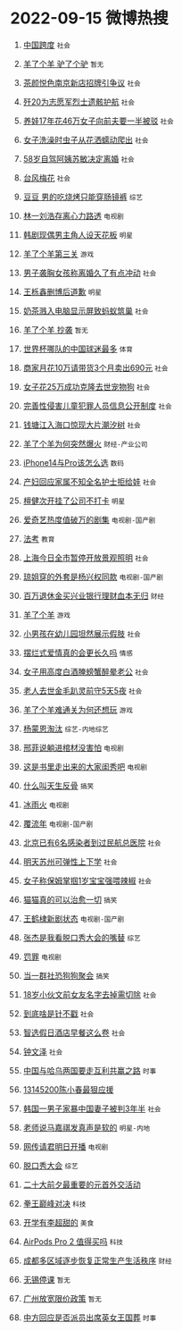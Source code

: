 # 2022-09-15 微博热搜 
1. [中国跨度](https://m.weibo.cn/search?containerid=100103type%3D1%26t%3D10%26q%3D%23%E4%B8%AD%E5%9B%BD%E8%B7%A8%E5%BA%A6%23&stream_entry_id=51&isnewpage=1&extparam=seat%3D1%26dgr%3D0%26filter_type%3Drealtimehot%26pos%3D0%26c_type%3D51%26cate%3D10103%26display_time%3D1663182310%26pre_seqid%3D1663182310376016175342&luicode=10000011&lfid=106003type%3D25%26t%3D3%26disable_hot%3D1%26filter_type%3Drealtimehot) `社会` 

2. [羊了个羊 驴了个驴](https://m.weibo.cn/search?containerid=100103type%3D1%26t%3D10%26q%3D%E7%BE%8A%E4%BA%86%E4%B8%AA%E7%BE%8A+%E9%A9%B4%E4%BA%86%E4%B8%AA%E9%A9%B4&stream_entry_id=31&isnewpage=1&extparam=seat%3D1%26band_rank%3D1%26filter_type%3Drealtimehot%26pos%3D0%26realpos%3D1%26lcate%3D5001%26dgr%3D0%26c_type%3D31%26flag%3D0%26q%3D%25E7%25BE%258A%25E4%25BA%2586%25E4%25B8%25AA%25E7%25BE%258A%2520%25E9%25A9%25B4%25E4%25BA%2586%25E4%25B8%25AA%25E9%25A9%25B4%26cate%3D0%26display_time%3D1663182310%26pre_seqid%3D1663182310376016175342&luicode=10000011&lfid=106003type%3D25%26t%3D3%26disable_hot%3D1%26filter_type%3Drealtimehot) `暂无` 

3. [茶颜悦色南京新店招牌引争议](https://m.weibo.cn/search?containerid=100103type%3D1%26t%3D10%26q%3D%23%E8%8C%B6%E9%A2%9C%E6%82%A6%E8%89%B2%E5%8D%97%E4%BA%AC%E6%96%B0%E5%BA%97%E6%8B%9B%E7%89%8C%E5%BC%95%E4%BA%89%E8%AE%AE%23&stream_entry_id=31&isnewpage=1&extparam=seat%3D1%26band_rank%3D2%26filter_type%3Drealtimehot%26pos%3D1%26realpos%3D2%26lcate%3D5001%26dgr%3D0%26c_type%3D31%26flag%3D0%26q%3D%2523%25E8%258C%25B6%25E9%25A2%259C%25E6%2582%25A6%25E8%2589%25B2%25E5%258D%2597%25E4%25BA%25AC%25E6%2596%25B0%25E5%25BA%2597%25E6%258B%259B%25E7%2589%258C%25E5%25BC%2595%25E4%25BA%2589%25E8%25AE%25AE%2523%26cate%3D0%26display_time%3D1663182310%26pre_seqid%3D1663182310376016175342&luicode=10000011&lfid=106003type%3D25%26t%3D3%26disable_hot%3D1%26filter_type%3Drealtimehot) `社会` 

4. [歼20为志愿军烈士遗骸护航](https://m.weibo.cn/search?containerid=100103type%3D1%26t%3D10%26q%3D%23%E6%AD%BC20%E4%B8%BA%E5%BF%97%E6%84%BF%E5%86%9B%E7%83%88%E5%A3%AB%E9%81%97%E9%AA%B8%E6%8A%A4%E8%88%AA%23&stream_entry_id=31&isnewpage=1&extparam=seat%3D1%26band_rank%3D3%26filter_type%3Drealtimehot%26pos%3D2%26realpos%3D3%26lcate%3D5001%26dgr%3D0%26c_type%3D31%26flag%3D0%26q%3D%2523%25E6%25AD%25BC20%25E4%25B8%25BA%25E5%25BF%2597%25E6%2584%25BF%25E5%2586%259B%25E7%2583%2588%25E5%25A3%25AB%25E9%2581%2597%25E9%25AA%25B8%25E6%258A%25A4%25E8%2588%25AA%2523%26cate%3D0%26display_time%3D1663182310%26pre_seqid%3D1663182310376016175342&luicode=10000011&lfid=106003type%3D25%26t%3D3%26disable_hot%3D1%26filter_type%3Drealtimehot) `社会` 

5. [养娃17年花46万女子向前夫要一半被驳](https://m.weibo.cn/search?containerid=100103type%3D1%26t%3D10%26q%3D%23%E5%85%BB%E5%A8%8317%E5%B9%B4%E8%8A%B146%E4%B8%87%E5%A5%B3%E5%AD%90%E5%90%91%E5%89%8D%E5%A4%AB%E8%A6%81%E4%B8%80%E5%8D%8A%E8%A2%AB%E9%A9%B3%23&stream_entry_id=31&isnewpage=1&extparam=seat%3D1%26band_rank%3D4%26filter_type%3Drealtimehot%26pos%3D3%26realpos%3D4%26lcate%3D5001%26dgr%3D0%26c_type%3D31%26flag%3D0%26q%3D%2523%25E5%2585%25BB%25E5%25A8%258317%25E5%25B9%25B4%25E8%258A%25B146%25E4%25B8%2587%25E5%25A5%25B3%25E5%25AD%2590%25E5%2590%2591%25E5%2589%258D%25E5%25A4%25AB%25E8%25A6%2581%25E4%25B8%2580%25E5%258D%258A%25E8%25A2%25AB%25E9%25A9%25B3%2523%26cate%3D0%26display_time%3D1663182310%26pre_seqid%3D1663182310376016175342&luicode=10000011&lfid=106003type%3D25%26t%3D3%26disable_hot%3D1%26filter_type%3Drealtimehot) `社会` 

6. [女子洗澡时虫子从花洒蠕动爬出](https://m.weibo.cn/search?containerid=100103type%3D1%26t%3D10%26q%3D%23%E5%A5%B3%E5%AD%90%E6%B4%97%E6%BE%A1%E6%97%B6%E8%99%AB%E5%AD%90%E4%BB%8E%E8%8A%B1%E6%B4%92%E8%A0%95%E5%8A%A8%E7%88%AC%E5%87%BA%23&stream_entry_id=31&isnewpage=1&extparam=seat%3D1%26band_rank%3D5%26filter_type%3Drealtimehot%26pos%3D4%26realpos%3D5%26lcate%3D5001%26dgr%3D0%26c_type%3D31%26flag%3D0%26q%3D%2523%25E5%25A5%25B3%25E5%25AD%2590%25E6%25B4%2597%25E6%25BE%25A1%25E6%2597%25B6%25E8%2599%25AB%25E5%25AD%2590%25E4%25BB%258E%25E8%258A%25B1%25E6%25B4%2592%25E8%25A0%2595%25E5%258A%25A8%25E7%2588%25AC%25E5%2587%25BA%2523%26cate%3D0%26display_time%3D1663182310%26pre_seqid%3D1663182310376016175342&luicode=10000011&lfid=106003type%3D25%26t%3D3%26disable_hot%3D1%26filter_type%3Drealtimehot) `社会` 

7. [58岁自驾阿姨苏敏决定离婚](https://m.weibo.cn/search?containerid=100103type%3D1%26t%3D10%26q%3D%2358%E5%B2%81%E8%87%AA%E9%A9%BE%E9%98%BF%E5%A7%A8%E8%8B%8F%E6%95%8F%E5%86%B3%E5%AE%9A%E7%A6%BB%E5%A9%9A%23&stream_entry_id=31&isnewpage=1&extparam=seat%3D1%26band_rank%3D6%26filter_type%3Drealtimehot%26pos%3D5%26realpos%3D6%26lcate%3D5001%26dgr%3D0%26c_type%3D31%26flag%3D0%26q%3D%252358%25E5%25B2%2581%25E8%2587%25AA%25E9%25A9%25BE%25E9%2598%25BF%25E5%25A7%25A8%25E8%258B%258F%25E6%2595%258F%25E5%2586%25B3%25E5%25AE%259A%25E7%25A6%25BB%25E5%25A9%259A%2523%26cate%3D0%26display_time%3D1663182310%26pre_seqid%3D1663182310376016175342&luicode=10000011&lfid=106003type%3D25%26t%3D3%26disable_hot%3D1%26filter_type%3Drealtimehot) `社会` 

8. [台风梅花](https://m.weibo.cn/search?containerid=100103type%3D1%26t%3D10%26q%3D%23%E5%8F%B0%E9%A3%8E%E6%A2%85%E8%8A%B1%23&stream_entry_id=31&isnewpage=1&extparam=seat%3D1%26band_rank%3D7%26filter_type%3Drealtimehot%26pos%3D6%26realpos%3D7%26lcate%3D5001%26dgr%3D0%26c_type%3D31%26flag%3D16%26q%3D%2523%25E5%258F%25B0%25E9%25A3%258E%25E6%25A2%2585%25E8%258A%25B1%2523%26cate%3D0%26display_time%3D1663182310%26pre_seqid%3D1663182310376016175342&luicode=10000011&lfid=106003type%3D25%26t%3D3%26disable_hot%3D1%26filter_type%3Drealtimehot) `社会` 

9. [豆豆 男的吃烧烤只能穿肠镜裤](https://m.weibo.cn/search?containerid=100103type%3D1%26t%3D10%26q%3D%E8%B1%86%E8%B1%86+%E7%94%B7%E7%9A%84%E5%90%83%E7%83%A7%E7%83%A4%E5%8F%AA%E8%83%BD%E7%A9%BF%E8%82%A0%E9%95%9C%E8%A3%A4&stream_entry_id=31&isnewpage=1&extparam=seat%3D1%26band_rank%3D8%26filter_type%3Drealtimehot%26pos%3D7%26realpos%3D8%26lcate%3D5001%26dgr%3D0%26c_type%3D31%26flag%3D0%26q%3D%25E8%25B1%2586%25E8%25B1%2586%2520%25E7%2594%25B7%25E7%259A%2584%25E5%2590%2583%25E7%2583%25A7%25E7%2583%25A4%25E5%258F%25AA%25E8%2583%25BD%25E7%25A9%25BF%25E8%2582%25A0%25E9%2595%259C%25E8%25A3%25A4%26cate%3D0%26display_time%3D1663182310%26pre_seqid%3D1663182310376016175342&luicode=10000011&lfid=106003type%3D25%26t%3D3%26disable_hot%3D1%26filter_type%3Drealtimehot) `综艺` 

10. [林一刘浩存离心力路透](https://m.weibo.cn/search?containerid=100103type%3D1%26t%3D10%26q%3D%23%E6%9E%97%E4%B8%80%E5%88%98%E6%B5%A9%E5%AD%98%E7%A6%BB%E5%BF%83%E5%8A%9B%E8%B7%AF%E9%80%8F%23&stream_entry_id=31&isnewpage=1&extparam=seat%3D1%26band_rank%3D9%26filter_type%3Drealtimehot%26pos%3D8%26realpos%3D9%26lcate%3D5001%26dgr%3D0%26c_type%3D31%26flag%3D0%26q%3D%2523%25E6%259E%2597%25E4%25B8%2580%25E5%2588%2598%25E6%25B5%25A9%25E5%25AD%2598%25E7%25A6%25BB%25E5%25BF%2583%25E5%258A%259B%25E8%25B7%25AF%25E9%2580%258F%2523%26cate%3D0%26display_time%3D1663182310%26pre_seqid%3D1663182310376016175342&luicode=10000011&lfid=106003type%3D25%26t%3D3%26disable_hot%3D1%26filter_type%3Drealtimehot) `电视剧` 

11. [韩剧现偶男主角人设天花板](https://m.weibo.cn/search?containerid=100103type%3D1%26t%3D10%26q%3D%23%E9%9F%A9%E5%89%A7%E7%8E%B0%E5%81%B6%E7%94%B7%E4%B8%BB%E8%A7%92%E4%BA%BA%E8%AE%BE%E5%A4%A9%E8%8A%B1%E6%9D%BF%23&stream_entry_id=31&isnewpage=1&extparam=seat%3D1%26band_rank%3D10%26filter_type%3Drealtimehot%26pos%3D9%26realpos%3D10%26lcate%3D5001%26dgr%3D0%26c_type%3D31%26flag%3D0%26q%3D%2523%25E9%259F%25A9%25E5%2589%25A7%25E7%258E%25B0%25E5%2581%25B6%25E7%2594%25B7%25E4%25B8%25BB%25E8%25A7%2592%25E4%25BA%25BA%25E8%25AE%25BE%25E5%25A4%25A9%25E8%258A%25B1%25E6%259D%25BF%2523%26cate%3D0%26display_time%3D1663182310%26pre_seqid%3D1663182310376016175342&luicode=10000011&lfid=106003type%3D25%26t%3D3%26disable_hot%3D1%26filter_type%3Drealtimehot) `明星` 

12. [羊了个羊第三关](https://m.weibo.cn/search?containerid=100103type%3D1%26t%3D10%26q%3D%23%E7%BE%8A%E4%BA%86%E4%B8%AA%E7%BE%8A%E7%AC%AC%E4%B8%89%E5%85%B3%23&stream_entry_id=31&isnewpage=1&extparam=seat%3D1%26band_rank%3D11%26filter_type%3Drealtimehot%26pos%3D10%26realpos%3D11%26lcate%3D5001%26dgr%3D0%26c_type%3D31%26flag%3D0%26q%3D%2523%25E7%25BE%258A%25E4%25BA%2586%25E4%25B8%25AA%25E7%25BE%258A%25E7%25AC%25AC%25E4%25B8%2589%25E5%2585%25B3%2523%26cate%3D0%26display_time%3D1663182310%26pre_seqid%3D1663182310376016175342&luicode=10000011&lfid=106003type%3D25%26t%3D3%26disable_hot%3D1%26filter_type%3Drealtimehot) `游戏` 

13. [男子袭胸女孩称离婚久了有点冲动](https://m.weibo.cn/search?containerid=100103type%3D1%26t%3D10%26q%3D%23%E7%94%B7%E5%AD%90%E8%A2%AD%E8%83%B8%E5%A5%B3%E5%AD%A9%E7%A7%B0%E7%A6%BB%E5%A9%9A%E4%B9%85%E4%BA%86%E6%9C%89%E7%82%B9%E5%86%B2%E5%8A%A8%23&stream_entry_id=31&isnewpage=1&extparam=seat%3D1%26band_rank%3D12%26filter_type%3Drealtimehot%26pos%3D11%26realpos%3D12%26lcate%3D5001%26dgr%3D0%26c_type%3D31%26flag%3D0%26q%3D%2523%25E7%2594%25B7%25E5%25AD%2590%25E8%25A2%25AD%25E8%2583%25B8%25E5%25A5%25B3%25E5%25AD%25A9%25E7%25A7%25B0%25E7%25A6%25BB%25E5%25A9%259A%25E4%25B9%2585%25E4%25BA%2586%25E6%259C%2589%25E7%2582%25B9%25E5%2586%25B2%25E5%258A%25A8%2523%26cate%3D0%26display_time%3D1663182310%26pre_seqid%3D1663182310376016175342&luicode=10000011&lfid=106003type%3D25%26t%3D3%26disable_hot%3D1%26filter_type%3Drealtimehot) `社会` 

14. [王栎鑫删博后道歉](https://m.weibo.cn/search?containerid=100103type%3D1%26t%3D10%26q%3D%23%E7%8E%8B%E6%A0%8E%E9%91%AB%E5%88%A0%E5%8D%9A%E5%90%8E%E9%81%93%E6%AD%89%23&stream_entry_id=31&isnewpage=1&extparam=seat%3D1%26band_rank%3D13%26filter_type%3Drealtimehot%26pos%3D12%26realpos%3D13%26lcate%3D5001%26dgr%3D0%26c_type%3D31%26flag%3D2%26q%3D%2523%25E7%258E%258B%25E6%25A0%258E%25E9%2591%25AB%25E5%2588%25A0%25E5%258D%259A%25E5%2590%258E%25E9%2581%2593%25E6%25AD%2589%2523%26cate%3D0%26display_time%3D1663182310%26pre_seqid%3D1663182310376016175342&luicode=10000011&lfid=106003type%3D25%26t%3D3%26disable_hot%3D1%26filter_type%3Drealtimehot) `明星` 

15. [奶茶溅入电脑显示屏致蚂蚁筑巢](https://m.weibo.cn/search?containerid=100103type%3D1%26t%3D10%26q%3D%23%E5%A5%B6%E8%8C%B6%E6%BA%85%E5%85%A5%E7%94%B5%E8%84%91%E6%98%BE%E7%A4%BA%E5%B1%8F%E8%87%B4%E8%9A%82%E8%9A%81%E7%AD%91%E5%B7%A2%23&stream_entry_id=31&isnewpage=1&extparam=seat%3D1%26band_rank%3D14%26filter_type%3Drealtimehot%26pos%3D13%26realpos%3D14%26lcate%3D5001%26dgr%3D0%26c_type%3D31%26flag%3D0%26q%3D%2523%25E5%25A5%25B6%25E8%258C%25B6%25E6%25BA%2585%25E5%2585%25A5%25E7%2594%25B5%25E8%2584%2591%25E6%2598%25BE%25E7%25A4%25BA%25E5%25B1%258F%25E8%2587%25B4%25E8%259A%2582%25E8%259A%2581%25E7%25AD%2591%25E5%25B7%25A2%2523%26cate%3D0%26display_time%3D1663182310%26pre_seqid%3D1663182310376016175342&luicode=10000011&lfid=106003type%3D25%26t%3D3%26disable_hot%3D1%26filter_type%3Drealtimehot) `社会` 

16. [羊了个羊 抄袭](https://m.weibo.cn/search?containerid=100103type%3D1%26t%3D10%26q%3D%E7%BE%8A%E4%BA%86%E4%B8%AA%E7%BE%8A+%E6%8A%84%E8%A2%AD&stream_entry_id=31&isnewpage=1&extparam=seat%3D1%26band_rank%3D15%26filter_type%3Drealtimehot%26pos%3D14%26realpos%3D15%26lcate%3D5001%26dgr%3D0%26c_type%3D31%26flag%3D2%26q%3D%25E7%25BE%258A%25E4%25BA%2586%25E4%25B8%25AA%25E7%25BE%258A%2520%25E6%258A%2584%25E8%25A2%25AD%26cate%3D0%26display_time%3D1663182310%26pre_seqid%3D1663182310376016175342&luicode=10000011&lfid=106003type%3D25%26t%3D3%26disable_hot%3D1%26filter_type%3Drealtimehot) `暂无` 

17. [世界杯哪队的中国球迷最多](https://m.weibo.cn/search?containerid=100103type%3D1%26t%3D10%26q%3D%23%E4%B8%96%E7%95%8C%E6%9D%AF%E5%93%AA%E9%98%9F%E7%9A%84%E4%B8%AD%E5%9B%BD%E7%90%83%E8%BF%B7%E6%9C%80%E5%A4%9A%23&stream_entry_id=31&isnewpage=1&extparam=seat%3D1%26band_rank%3D16%26filter_type%3Drealtimehot%26pos%3D15%26realpos%3D16%26lcate%3D5001%26dgr%3D0%26c_type%3D31%26flag%3D1%26q%3D%2523%25E4%25B8%2596%25E7%2595%258C%25E6%259D%25AF%25E5%2593%25AA%25E9%2598%259F%25E7%259A%2584%25E4%25B8%25AD%25E5%259B%25BD%25E7%2590%2583%25E8%25BF%25B7%25E6%259C%2580%25E5%25A4%259A%2523%26cate%3D0%26display_time%3D1663182310%26pre_seqid%3D1663182310376016175342&luicode=10000011&lfid=106003type%3D25%26t%3D3%26disable_hot%3D1%26filter_type%3Drealtimehot) `体育` 

18. [商家月花10万请带货3个月卖出690元](https://m.weibo.cn/search?containerid=100103type%3D1%26t%3D10%26q%3D%23%E5%95%86%E5%AE%B6%E6%9C%88%E8%8A%B110%E4%B8%87%E8%AF%B7%E5%B8%A6%E8%B4%A73%E4%B8%AA%E6%9C%88%E5%8D%96%E5%87%BA690%E5%85%83%23&stream_entry_id=31&isnewpage=1&extparam=seat%3D1%26band_rank%3D17%26filter_type%3Drealtimehot%26pos%3D16%26realpos%3D17%26lcate%3D5001%26dgr%3D0%26c_type%3D31%26flag%3D0%26q%3D%2523%25E5%2595%2586%25E5%25AE%25B6%25E6%259C%2588%25E8%258A%25B110%25E4%25B8%2587%25E8%25AF%25B7%25E5%25B8%25A6%25E8%25B4%25A73%25E4%25B8%25AA%25E6%259C%2588%25E5%258D%2596%25E5%2587%25BA690%25E5%2585%2583%2523%26cate%3D0%26display_time%3D1663182310%26pre_seqid%3D1663182310376016175342&luicode=10000011&lfid=106003type%3D25%26t%3D3%26disable_hot%3D1%26filter_type%3Drealtimehot) `社会` 

19. [女子花25万成功克隆去世宠物狗](https://m.weibo.cn/search?containerid=100103type%3D1%26t%3D10%26q%3D%23%E5%A5%B3%E5%AD%90%E8%8A%B125%E4%B8%87%E6%88%90%E5%8A%9F%E5%85%8B%E9%9A%86%E5%8E%BB%E4%B8%96%E5%AE%A0%E7%89%A9%E7%8B%97%23&stream_entry_id=31&isnewpage=1&extparam=seat%3D1%26band_rank%3D18%26filter_type%3Drealtimehot%26pos%3D17%26realpos%3D18%26lcate%3D5001%26dgr%3D0%26c_type%3D31%26flag%3D0%26q%3D%2523%25E5%25A5%25B3%25E5%25AD%2590%25E8%258A%25B125%25E4%25B8%2587%25E6%2588%2590%25E5%258A%259F%25E5%2585%258B%25E9%259A%2586%25E5%258E%25BB%25E4%25B8%2596%25E5%25AE%25A0%25E7%2589%25A9%25E7%258B%2597%2523%26cate%3D0%26display_time%3D1663182310%26pre_seqid%3D1663182310376016175342&luicode=10000011&lfid=106003type%3D25%26t%3D3%26disable_hot%3D1%26filter_type%3Drealtimehot) `社会` 

20. [完善性侵害儿童犯罪人员信息公开制度](https://m.weibo.cn/search?containerid=100103type%3D1%26t%3D10%26q%3D%23%E5%AE%8C%E5%96%84%E6%80%A7%E4%BE%B5%E5%AE%B3%E5%84%BF%E7%AB%A5%E7%8A%AF%E7%BD%AA%E4%BA%BA%E5%91%98%E4%BF%A1%E6%81%AF%E5%85%AC%E5%BC%80%E5%88%B6%E5%BA%A6%23&stream_entry_id=31&isnewpage=1&extparam=seat%3D1%26band_rank%3D19%26filter_type%3Drealtimehot%26pos%3D18%26realpos%3D19%26lcate%3D5001%26dgr%3D0%26c_type%3D31%26flag%3D0%26q%3D%2523%25E5%25AE%258C%25E5%2596%2584%25E6%2580%25A7%25E4%25BE%25B5%25E5%25AE%25B3%25E5%2584%25BF%25E7%25AB%25A5%25E7%258A%25AF%25E7%25BD%25AA%25E4%25BA%25BA%25E5%2591%2598%25E4%25BF%25A1%25E6%2581%25AF%25E5%2585%25AC%25E5%25BC%2580%25E5%2588%25B6%25E5%25BA%25A6%2523%26cate%3D0%26display_time%3D1663182310%26pre_seqid%3D1663182310376016175342&luicode=10000011&lfid=106003type%3D25%26t%3D3%26disable_hot%3D1%26filter_type%3Drealtimehot) `社会` 

21. [钱塘江入海口惊现大片潮汐树](https://m.weibo.cn/search?containerid=100103type%3D1%26t%3D10%26q%3D%23%E9%92%B1%E5%A1%98%E6%B1%9F%E5%85%A5%E6%B5%B7%E5%8F%A3%E6%83%8A%E7%8E%B0%E5%A4%A7%E7%89%87%E6%BD%AE%E6%B1%90%E6%A0%91%23&stream_entry_id=31&isnewpage=1&extparam=seat%3D1%26band_rank%3D20%26filter_type%3Drealtimehot%26pos%3D19%26realpos%3D20%26lcate%3D5001%26dgr%3D0%26c_type%3D31%26flag%3D0%26q%3D%2523%25E9%2592%25B1%25E5%25A1%2598%25E6%25B1%259F%25E5%2585%25A5%25E6%25B5%25B7%25E5%258F%25A3%25E6%2583%258A%25E7%258E%25B0%25E5%25A4%25A7%25E7%2589%2587%25E6%25BD%25AE%25E6%25B1%2590%25E6%25A0%2591%2523%26cate%3D0%26display_time%3D1663182310%26pre_seqid%3D1663182310376016175342&luicode=10000011&lfid=106003type%3D25%26t%3D3%26disable_hot%3D1%26filter_type%3Drealtimehot) `社会` 

22. [羊了个羊为何突然爆火](https://m.weibo.cn/search?containerid=100103type%3D1%26t%3D10%26q%3D%23%E7%BE%8A%E4%BA%86%E4%B8%AA%E7%BE%8A%E4%B8%BA%E4%BD%95%E7%AA%81%E7%84%B6%E7%88%86%E7%81%AB%23&stream_entry_id=31&isnewpage=1&extparam=seat%3D1%26band_rank%3D21%26filter_type%3Drealtimehot%26pos%3D20%26realpos%3D21%26lcate%3D5001%26dgr%3D0%26c_type%3D31%26flag%3D0%26q%3D%2523%25E7%25BE%258A%25E4%25BA%2586%25E4%25B8%25AA%25E7%25BE%258A%25E4%25B8%25BA%25E4%25BD%2595%25E7%25AA%2581%25E7%2584%25B6%25E7%2588%2586%25E7%2581%25AB%2523%26cate%3D0%26display_time%3D1663182310%26pre_seqid%3D1663182310376016175342&luicode=10000011&lfid=106003type%3D25%26t%3D3%26disable_hot%3D1%26filter_type%3Drealtimehot) `财经-产业公司` 

23. [iPhone14与Pro该怎么选](https://m.weibo.cn/search?containerid=100103type%3D1%26t%3D10%26q%3D%23iPhone14%E4%B8%8EPro%E8%AF%A5%E6%80%8E%E4%B9%88%E9%80%89%23&stream_entry_id=31&isnewpage=1&extparam=seat%3D1%26band_rank%3D22%26filter_type%3Drealtimehot%26pos%3D21%26realpos%3D22%26lcate%3D5001%26dgr%3D0%26c_type%3D31%26flag%3D0%26q%3D%2523iPhone14%25E4%25B8%258EPro%25E8%25AF%25A5%25E6%2580%258E%25E4%25B9%2588%25E9%2580%2589%2523%26cate%3D0%26display_time%3D1663182310%26pre_seqid%3D1663182310376016175342&luicode=10000011&lfid=106003type%3D25%26t%3D3%26disable_hot%3D1%26filter_type%3Drealtimehot) `数码` 

24. [产妇回应家属不知全名护士拒给娃](https://m.weibo.cn/search?containerid=100103type%3D1%26t%3D10%26q%3D%23%E4%BA%A7%E5%A6%87%E5%9B%9E%E5%BA%94%E5%AE%B6%E5%B1%9E%E4%B8%8D%E7%9F%A5%E5%85%A8%E5%90%8D%E6%8A%A4%E5%A3%AB%E6%8B%92%E7%BB%99%E5%A8%83%23&stream_entry_id=31&isnewpage=1&extparam=seat%3D1%26band_rank%3D23%26filter_type%3Drealtimehot%26pos%3D22%26realpos%3D23%26lcate%3D5001%26dgr%3D0%26c_type%3D31%26flag%3D0%26q%3D%2523%25E4%25BA%25A7%25E5%25A6%2587%25E5%259B%259E%25E5%25BA%2594%25E5%25AE%25B6%25E5%25B1%259E%25E4%25B8%258D%25E7%259F%25A5%25E5%2585%25A8%25E5%2590%258D%25E6%258A%25A4%25E5%25A3%25AB%25E6%258B%2592%25E7%25BB%2599%25E5%25A8%2583%2523%26cate%3D0%26display_time%3D1663182310%26pre_seqid%3D1663182310376016175342&luicode=10000011&lfid=106003type%3D25%26t%3D3%26disable_hot%3D1%26filter_type%3Drealtimehot) `社会` 

25. [檀健次开挂了公司不打卡](https://m.weibo.cn/search?containerid=100103type%3D1%26t%3D10%26q%3D%23%E6%AA%80%E5%81%A5%E6%AC%A1%E5%BC%80%E6%8C%82%E4%BA%86%E5%85%AC%E5%8F%B8%E4%B8%8D%E6%89%93%E5%8D%A1%23&stream_entry_id=31&isnewpage=1&extparam=seat%3D1%26band_rank%3D24%26filter_type%3Drealtimehot%26pos%3D23%26realpos%3D24%26lcate%3D5001%26dgr%3D0%26c_type%3D31%26flag%3D0%26q%3D%2523%25E6%25AA%2580%25E5%2581%25A5%25E6%25AC%25A1%25E5%25BC%2580%25E6%258C%2582%25E4%25BA%2586%25E5%2585%25AC%25E5%258F%25B8%25E4%25B8%258D%25E6%2589%2593%25E5%258D%25A1%2523%26cate%3D0%26display_time%3D1663182310%26pre_seqid%3D1663182310376016175342&luicode=10000011&lfid=106003type%3D25%26t%3D3%26disable_hot%3D1%26filter_type%3Drealtimehot) `明星` 

26. [爱奇艺热度值破万的剧集](https://m.weibo.cn/search?containerid=100103type%3D1%26t%3D10%26q%3D%23%E7%88%B1%E5%A5%87%E8%89%BA%E7%83%AD%E5%BA%A6%E5%80%BC%E7%A0%B4%E4%B8%87%E7%9A%84%E5%89%A7%E9%9B%86%23&stream_entry_id=31&isnewpage=1&extparam=seat%3D1%26band_rank%3D25%26filter_type%3Drealtimehot%26pos%3D24%26realpos%3D25%26lcate%3D5001%26dgr%3D0%26c_type%3D31%26flag%3D0%26q%3D%2523%25E7%2588%25B1%25E5%25A5%2587%25E8%2589%25BA%25E7%2583%25AD%25E5%25BA%25A6%25E5%2580%25BC%25E7%25A0%25B4%25E4%25B8%2587%25E7%259A%2584%25E5%2589%25A7%25E9%259B%2586%2523%26cate%3D0%26display_time%3D1663182310%26pre_seqid%3D1663182310376016175342&luicode=10000011&lfid=106003type%3D25%26t%3D3%26disable_hot%3D1%26filter_type%3Drealtimehot) `电视剧-国产剧` 

27. [法考](https://m.weibo.cn/search?containerid=100103type%3D1%26t%3D10%26q%3D%E6%B3%95%E8%80%83&stream_entry_id=31&isnewpage=1&extparam=seat%3D1%26band_rank%3D26%26filter_type%3Drealtimehot%26pos%3D25%26realpos%3D26%26lcate%3D5001%26dgr%3D0%26c_type%3D31%26flag%3D0%26q%3D%25E6%25B3%2595%25E8%2580%2583%26cate%3D0%26display_time%3D1663182310%26pre_seqid%3D1663182310376016175342&luicode=10000011&lfid=106003type%3D25%26t%3D3%26disable_hot%3D1%26filter_type%3Drealtimehot) `教育` 

28. [上海今日全市暂停开放景观照明](https://m.weibo.cn/search?containerid=100103type%3D1%26t%3D10%26q%3D%23%E4%B8%8A%E6%B5%B7%E4%BB%8A%E6%97%A5%E5%85%A8%E5%B8%82%E6%9A%82%E5%81%9C%E5%BC%80%E6%94%BE%E6%99%AF%E8%A7%82%E7%85%A7%E6%98%8E%23&stream_entry_id=31&isnewpage=1&extparam=seat%3D1%26band_rank%3D27%26filter_type%3Drealtimehot%26pos%3D26%26realpos%3D27%26lcate%3D5001%26dgr%3D0%26c_type%3D31%26flag%3D0%26q%3D%2523%25E4%25B8%258A%25E6%25B5%25B7%25E4%25BB%258A%25E6%2597%25A5%25E5%2585%25A8%25E5%25B8%2582%25E6%259A%2582%25E5%2581%259C%25E5%25BC%2580%25E6%2594%25BE%25E6%2599%25AF%25E8%25A7%2582%25E7%2585%25A7%25E6%2598%258E%2523%26cate%3D0%26display_time%3D1663182310%26pre_seqid%3D1663182310376016175342&luicode=10000011&lfid=106003type%3D25%26t%3D3%26disable_hot%3D1%26filter_type%3Drealtimehot) `社会` 

29. [琼姐穿的外套是杨兴权同款](https://m.weibo.cn/search?containerid=100103type%3D1%26t%3D10%26q%3D%23%E7%90%BC%E5%A7%90%E7%A9%BF%E7%9A%84%E5%A4%96%E5%A5%97%E6%98%AF%E6%9D%A8%E5%85%B4%E6%9D%83%E5%90%8C%E6%AC%BE%23&stream_entry_id=31&isnewpage=1&extparam=seat%3D1%26band_rank%3D28%26filter_type%3Drealtimehot%26pos%3D27%26realpos%3D28%26lcate%3D5001%26dgr%3D0%26c_type%3D31%26flag%3D0%26q%3D%2523%25E7%2590%25BC%25E5%25A7%2590%25E7%25A9%25BF%25E7%259A%2584%25E5%25A4%2596%25E5%25A5%2597%25E6%2598%25AF%25E6%259D%25A8%25E5%2585%25B4%25E6%259D%2583%25E5%2590%258C%25E6%25AC%25BE%2523%26cate%3D0%26display_time%3D1663182310%26pre_seqid%3D1663182310376016175342&luicode=10000011&lfid=106003type%3D25%26t%3D3%26disable_hot%3D1%26filter_type%3Drealtimehot) `电视剧-国产剧` 

30. [百万退休金买兴业银行理财血本无归](https://m.weibo.cn/search?containerid=100103type%3D1%26t%3D10%26q%3D%23%E7%99%BE%E4%B8%87%E9%80%80%E4%BC%91%E9%87%91%E4%B9%B0%E5%85%B4%E4%B8%9A%E9%93%B6%E8%A1%8C%E7%90%86%E8%B4%A2%E8%A1%80%E6%9C%AC%E6%97%A0%E5%BD%92%23&stream_entry_id=31&isnewpage=1&extparam=seat%3D1%26band_rank%3D29%26filter_type%3Drealtimehot%26pos%3D28%26realpos%3D29%26lcate%3D5001%26dgr%3D0%26c_type%3D31%26flag%3D0%26q%3D%2523%25E7%2599%25BE%25E4%25B8%2587%25E9%2580%2580%25E4%25BC%2591%25E9%2587%2591%25E4%25B9%25B0%25E5%2585%25B4%25E4%25B8%259A%25E9%2593%25B6%25E8%25A1%258C%25E7%2590%2586%25E8%25B4%25A2%25E8%25A1%2580%25E6%259C%25AC%25E6%2597%25A0%25E5%25BD%2592%2523%26cate%3D0%26display_time%3D1663182310%26pre_seqid%3D1663182310376016175342&luicode=10000011&lfid=106003type%3D25%26t%3D3%26disable_hot%3D1%26filter_type%3Drealtimehot) `财经` 

31. [羊了个羊](https://m.weibo.cn/search?containerid=100103type%3D1%26t%3D10%26q%3D%23%E7%BE%8A%E4%BA%86%E4%B8%AA%E7%BE%8A%23&stream_entry_id=31&isnewpage=1&extparam=seat%3D1%26band_rank%3D30%26filter_type%3Drealtimehot%26pos%3D29%26realpos%3D30%26lcate%3D5001%26dgr%3D0%26c_type%3D31%26flag%3D0%26q%3D%2523%25E7%25BE%258A%25E4%25BA%2586%25E4%25B8%25AA%25E7%25BE%258A%2523%26cate%3D0%26display_time%3D1663182310%26pre_seqid%3D1663182310376016175342&luicode=10000011&lfid=106003type%3D25%26t%3D3%26disable_hot%3D1%26filter_type%3Drealtimehot) `游戏` 

32. [小男孩在幼儿园坦然展示假肢](https://m.weibo.cn/search?containerid=100103type%3D1%26t%3D10%26q%3D%23%E5%B0%8F%E7%94%B7%E5%AD%A9%E5%9C%A8%E5%B9%BC%E5%84%BF%E5%9B%AD%E5%9D%A6%E7%84%B6%E5%B1%95%E7%A4%BA%E5%81%87%E8%82%A2%23&stream_entry_id=31&isnewpage=1&extparam=seat%3D1%26band_rank%3D31%26filter_type%3Drealtimehot%26pos%3D30%26realpos%3D31%26lcate%3D5001%26dgr%3D0%26c_type%3D31%26flag%3D0%26q%3D%2523%25E5%25B0%258F%25E7%2594%25B7%25E5%25AD%25A9%25E5%259C%25A8%25E5%25B9%25BC%25E5%2584%25BF%25E5%259B%25AD%25E5%259D%25A6%25E7%2584%25B6%25E5%25B1%2595%25E7%25A4%25BA%25E5%2581%2587%25E8%2582%25A2%2523%26cate%3D0%26display_time%3D1663182310%26pre_seqid%3D1663182310376016175342&luicode=10000011&lfid=106003type%3D25%26t%3D3%26disable_hot%3D1%26filter_type%3Drealtimehot) `社会` 

33. [摆烂式爱情真的会更长久吗](https://m.weibo.cn/search?containerid=100103type%3D1%26t%3D10%26q%3D%23%E6%91%86%E7%83%82%E5%BC%8F%E7%88%B1%E6%83%85%E7%9C%9F%E7%9A%84%E4%BC%9A%E6%9B%B4%E9%95%BF%E4%B9%85%E5%90%97%23&stream_entry_id=31&isnewpage=1&extparam=seat%3D1%26band_rank%3D32%26filter_type%3Drealtimehot%26pos%3D31%26realpos%3D32%26lcate%3D5001%26dgr%3D0%26c_type%3D31%26flag%3D0%26q%3D%2523%25E6%2591%2586%25E7%2583%2582%25E5%25BC%258F%25E7%2588%25B1%25E6%2583%2585%25E7%259C%259F%25E7%259A%2584%25E4%25BC%259A%25E6%259B%25B4%25E9%2595%25BF%25E4%25B9%2585%25E5%2590%2597%2523%26cate%3D0%26display_time%3D1663182310%26pre_seqid%3D1663182310376016175342&luicode=10000011&lfid=106003type%3D25%26t%3D3%26disable_hot%3D1%26filter_type%3Drealtimehot) `情感` 

34. [女子用高度白酒腌螃蟹醉晕老公](https://m.weibo.cn/search?containerid=100103type%3D1%26t%3D10%26q%3D%23%E5%A5%B3%E5%AD%90%E7%94%A8%E9%AB%98%E5%BA%A6%E7%99%BD%E9%85%92%E8%85%8C%E8%9E%83%E8%9F%B9%E9%86%89%E6%99%95%E8%80%81%E5%85%AC%23&stream_entry_id=31&isnewpage=1&extparam=seat%3D1%26band_rank%3D33%26filter_type%3Drealtimehot%26pos%3D32%26realpos%3D33%26lcate%3D5001%26dgr%3D0%26c_type%3D31%26flag%3D0%26q%3D%2523%25E5%25A5%25B3%25E5%25AD%2590%25E7%2594%25A8%25E9%25AB%2598%25E5%25BA%25A6%25E7%2599%25BD%25E9%2585%2592%25E8%2585%258C%25E8%259E%2583%25E8%259F%25B9%25E9%2586%2589%25E6%2599%2595%25E8%2580%2581%25E5%2585%25AC%2523%26cate%3D0%26display_time%3D1663182310%26pre_seqid%3D1663182310376016175342&luicode=10000011&lfid=106003type%3D25%26t%3D3%26disable_hot%3D1%26filter_type%3Drealtimehot) `社会` 

35. [老人去世金毛趴灵前守5天5夜](https://m.weibo.cn/search?containerid=100103type%3D1%26t%3D10%26q%3D%23%E8%80%81%E4%BA%BA%E5%8E%BB%E4%B8%96%E9%87%91%E6%AF%9B%E8%B6%B4%E7%81%B5%E5%89%8D%E5%AE%885%E5%A4%A95%E5%A4%9C%23&stream_entry_id=31&isnewpage=1&extparam=seat%3D1%26band_rank%3D34%26filter_type%3Drealtimehot%26pos%3D33%26realpos%3D34%26lcate%3D5001%26dgr%3D0%26c_type%3D31%26flag%3D0%26q%3D%2523%25E8%2580%2581%25E4%25BA%25BA%25E5%258E%25BB%25E4%25B8%2596%25E9%2587%2591%25E6%25AF%259B%25E8%25B6%25B4%25E7%2581%25B5%25E5%2589%258D%25E5%25AE%25885%25E5%25A4%25A95%25E5%25A4%259C%2523%26cate%3D0%26display_time%3D1663182310%26pre_seqid%3D1663182310376016175342&luicode=10000011&lfid=106003type%3D25%26t%3D3%26disable_hot%3D1%26filter_type%3Drealtimehot) `社会` 

36. [羊了个羊难通关为何还想玩](https://m.weibo.cn/search?containerid=100103type%3D1%26t%3D10%26q%3D%23%E7%BE%8A%E4%BA%86%E4%B8%AA%E7%BE%8A%E9%9A%BE%E9%80%9A%E5%85%B3%E4%B8%BA%E4%BD%95%E8%BF%98%E6%83%B3%E7%8E%A9%23&stream_entry_id=31&isnewpage=1&extparam=seat%3D1%26band_rank%3D35%26filter_type%3Drealtimehot%26pos%3D34%26realpos%3D35%26lcate%3D5001%26dgr%3D0%26c_type%3D31%26flag%3D0%26q%3D%2523%25E7%25BE%258A%25E4%25BA%2586%25E4%25B8%25AA%25E7%25BE%258A%25E9%259A%25BE%25E9%2580%259A%25E5%2585%25B3%25E4%25B8%25BA%25E4%25BD%2595%25E8%25BF%2598%25E6%2583%25B3%25E7%258E%25A9%2523%26cate%3D0%26display_time%3D1663182310%26pre_seqid%3D1663182310376016175342&luicode=10000011&lfid=106003type%3D25%26t%3D3%26disable_hot%3D1%26filter_type%3Drealtimehot) `游戏` 

37. [杨蒙恩淘汰](https://m.weibo.cn/search?containerid=100103type%3D1%26t%3D10%26q%3D%23%E6%9D%A8%E8%92%99%E6%81%A9%E6%B7%98%E6%B1%B0%23&stream_entry_id=31&isnewpage=1&extparam=seat%3D1%26band_rank%3D36%26filter_type%3Drealtimehot%26pos%3D35%26realpos%3D36%26lcate%3D5001%26dgr%3D0%26c_type%3D31%26flag%3D0%26q%3D%2523%25E6%259D%25A8%25E8%2592%2599%25E6%2581%25A9%25E6%25B7%2598%25E6%25B1%25B0%2523%26cate%3D0%26display_time%3D1663182310%26pre_seqid%3D1663182310376016175342&luicode=10000011&lfid=106003type%3D25%26t%3D3%26disable_hot%3D1%26filter_type%3Drealtimehot) `综艺-内地综艺` 

38. [邢菲说躺进棺材没害怕](https://m.weibo.cn/search?containerid=100103type%3D1%26t%3D10%26q%3D%23%E9%82%A2%E8%8F%B2%E8%AF%B4%E8%BA%BA%E8%BF%9B%E6%A3%BA%E6%9D%90%E6%B2%A1%E5%AE%B3%E6%80%95%23&stream_entry_id=31&isnewpage=1&extparam=seat%3D1%26band_rank%3D37%26filter_type%3Drealtimehot%26pos%3D36%26realpos%3D37%26lcate%3D5001%26dgr%3D0%26c_type%3D31%26flag%3D0%26q%3D%2523%25E9%2582%25A2%25E8%258F%25B2%25E8%25AF%25B4%25E8%25BA%25BA%25E8%25BF%259B%25E6%25A3%25BA%25E6%259D%2590%25E6%25B2%25A1%25E5%25AE%25B3%25E6%2580%2595%2523%26cate%3D0%26display_time%3D1663182310%26pre_seqid%3D1663182310376016175342&luicode=10000011&lfid=106003type%3D25%26t%3D3%26disable_hot%3D1%26filter_type%3Drealtimehot) `电视剧` 

39. [这是书里走出来的大家闺秀吧](https://m.weibo.cn/search?containerid=100103type%3D1%26t%3D10%26q%3D%23%E8%BF%99%E6%98%AF%E4%B9%A6%E9%87%8C%E8%B5%B0%E5%87%BA%E6%9D%A5%E7%9A%84%E5%A4%A7%E5%AE%B6%E9%97%BA%E7%A7%80%E5%90%A7%23&stream_entry_id=31&isnewpage=1&extparam=seat%3D1%26band_rank%3D38%26filter_type%3Drealtimehot%26pos%3D37%26realpos%3D38%26lcate%3D5001%26dgr%3D0%26c_type%3D31%26flag%3D0%26q%3D%2523%25E8%25BF%2599%25E6%2598%25AF%25E4%25B9%25A6%25E9%2587%258C%25E8%25B5%25B0%25E5%2587%25BA%25E6%259D%25A5%25E7%259A%2584%25E5%25A4%25A7%25E5%25AE%25B6%25E9%2597%25BA%25E7%25A7%2580%25E5%2590%25A7%2523%26cate%3D0%26display_time%3D1663182310%26pre_seqid%3D1663182310376016175342&luicode=10000011&lfid=106003type%3D25%26t%3D3%26disable_hot%3D1%26filter_type%3Drealtimehot) `电视剧` 

40. [什么叫天生反骨](https://m.weibo.cn/search?containerid=100103type%3D1%26t%3D10%26q%3D%23%E4%BB%80%E4%B9%88%E5%8F%AB%E5%A4%A9%E7%94%9F%E5%8F%8D%E9%AA%A8%23&stream_entry_id=31&isnewpage=1&extparam=seat%3D1%26band_rank%3D39%26filter_type%3Drealtimehot%26pos%3D38%26realpos%3D39%26lcate%3D5001%26dgr%3D0%26c_type%3D31%26flag%3D0%26q%3D%2523%25E4%25BB%2580%25E4%25B9%2588%25E5%258F%25AB%25E5%25A4%25A9%25E7%2594%259F%25E5%258F%258D%25E9%25AA%25A8%2523%26cate%3D0%26display_time%3D1663182310%26pre_seqid%3D1663182310376016175342&luicode=10000011&lfid=106003type%3D25%26t%3D3%26disable_hot%3D1%26filter_type%3Drealtimehot) `搞笑` 

41. [冰雨火](https://m.weibo.cn/search?containerid=100103type%3D1%26t%3D10%26q%3D%23%E5%86%B0%E9%9B%A8%E7%81%AB%23&stream_entry_id=31&isnewpage=1&extparam=seat%3D1%26band_rank%3D40%26filter_type%3Drealtimehot%26pos%3D39%26realpos%3D40%26lcate%3D5001%26dgr%3D0%26c_type%3D31%26flag%3D1%26q%3D%2523%25E5%2586%25B0%25E9%259B%25A8%25E7%2581%25AB%2523%26cate%3D0%26display_time%3D1663182310%26pre_seqid%3D1663182310376016175342&luicode=10000011&lfid=106003type%3D25%26t%3D3%26disable_hot%3D1%26filter_type%3Drealtimehot) `电视剧` 

42. [覆流年](https://m.weibo.cn/search?containerid=100103type%3D1%26t%3D10%26q%3D%E8%A6%86%E6%B5%81%E5%B9%B4&stream_entry_id=31&isnewpage=1&extparam=seat%3D1%26band_rank%3D41%26filter_type%3Drealtimehot%26pos%3D40%26realpos%3D41%26lcate%3D5001%26dgr%3D0%26c_type%3D31%26flag%3D0%26q%3D%25E8%25A6%2586%25E6%25B5%2581%25E5%25B9%25B4%26cate%3D0%26display_time%3D1663182310%26pre_seqid%3D1663182310376016175342&luicode=10000011&lfid=106003type%3D25%26t%3D3%26disable_hot%3D1%26filter_type%3Drealtimehot) `电视剧-国产剧` 

43. [北京已有6名感染者到过民航总医院](https://m.weibo.cn/search?containerid=100103type%3D1%26t%3D10%26q%3D%23%E5%8C%97%E4%BA%AC%E5%B7%B2%E6%9C%896%E5%90%8D%E6%84%9F%E6%9F%93%E8%80%85%E5%88%B0%E8%BF%87%E6%B0%91%E8%88%AA%E6%80%BB%E5%8C%BB%E9%99%A2%23&stream_entry_id=31&isnewpage=1&extparam=seat%3D1%26band_rank%3D42%26filter_type%3Drealtimehot%26pos%3D41%26realpos%3D42%26lcate%3D5001%26dgr%3D0%26c_type%3D31%26flag%3D0%26q%3D%2523%25E5%258C%2597%25E4%25BA%25AC%25E5%25B7%25B2%25E6%259C%25896%25E5%2590%258D%25E6%2584%259F%25E6%259F%2593%25E8%2580%2585%25E5%2588%25B0%25E8%25BF%2587%25E6%25B0%2591%25E8%2588%25AA%25E6%2580%25BB%25E5%258C%25BB%25E9%2599%25A2%2523%26cate%3D0%26display_time%3D1663182310%26pre_seqid%3D1663182310376016175342&luicode=10000011&lfid=106003type%3D25%26t%3D3%26disable_hot%3D1%26filter_type%3Drealtimehot) `社会` 

44. [明天苏州可弹性上下学](https://m.weibo.cn/search?containerid=100103type%3D1%26t%3D10%26q%3D%23%E6%98%8E%E5%A4%A9%E8%8B%8F%E5%B7%9E%E5%8F%AF%E5%BC%B9%E6%80%A7%E4%B8%8A%E4%B8%8B%E5%AD%A6%23&stream_entry_id=31&isnewpage=1&extparam=seat%3D1%26band_rank%3D43%26filter_type%3Drealtimehot%26pos%3D42%26realpos%3D43%26lcate%3D5001%26dgr%3D0%26c_type%3D31%26flag%3D0%26q%3D%2523%25E6%2598%258E%25E5%25A4%25A9%25E8%258B%258F%25E5%25B7%259E%25E5%258F%25AF%25E5%25BC%25B9%25E6%2580%25A7%25E4%25B8%258A%25E4%25B8%258B%25E5%25AD%25A6%2523%26cate%3D0%26display_time%3D1663182310%26pre_seqid%3D1663182310376016175342&luicode=10000011&lfid=106003type%3D25%26t%3D3%26disable_hot%3D1%26filter_type%3Drealtimehot) `社会` 

45. [女子称保姆掌掴1岁宝宝强喂辣椒](https://m.weibo.cn/search?containerid=100103type%3D1%26t%3D10%26q%3D%23%E5%A5%B3%E5%AD%90%E7%A7%B0%E4%BF%9D%E5%A7%86%E6%8E%8C%E6%8E%B41%E5%B2%81%E5%AE%9D%E5%AE%9D%E5%BC%BA%E5%96%82%E8%BE%A3%E6%A4%92%23&stream_entry_id=31&isnewpage=1&extparam=seat%3D1%26band_rank%3D44%26filter_type%3Drealtimehot%26pos%3D43%26realpos%3D44%26lcate%3D5001%26dgr%3D0%26c_type%3D31%26flag%3D0%26q%3D%2523%25E5%25A5%25B3%25E5%25AD%2590%25E7%25A7%25B0%25E4%25BF%259D%25E5%25A7%2586%25E6%258E%258C%25E6%258E%25B41%25E5%25B2%2581%25E5%25AE%259D%25E5%25AE%259D%25E5%25BC%25BA%25E5%2596%2582%25E8%25BE%25A3%25E6%25A4%2592%2523%26cate%3D0%26display_time%3D1663182310%26pre_seqid%3D1663182310376016175342&luicode=10000011&lfid=106003type%3D25%26t%3D3%26disable_hot%3D1%26filter_type%3Drealtimehot) `社会` 

46. [猫猫真的可以治愈一切](https://m.weibo.cn/search?containerid=100103type%3D1%26t%3D10%26q%3D%23%E7%8C%AB%E7%8C%AB%E7%9C%9F%E7%9A%84%E5%8F%AF%E4%BB%A5%E6%B2%BB%E6%84%88%E4%B8%80%E5%88%87%23&stream_entry_id=31&isnewpage=1&extparam=seat%3D1%26band_rank%3D45%26filter_type%3Drealtimehot%26pos%3D44%26realpos%3D45%26lcate%3D5001%26dgr%3D0%26c_type%3D31%26flag%3D0%26q%3D%2523%25E7%258C%25AB%25E7%258C%25AB%25E7%259C%259F%25E7%259A%2584%25E5%258F%25AF%25E4%25BB%25A5%25E6%25B2%25BB%25E6%2584%2588%25E4%25B8%2580%25E5%2588%2587%2523%26cate%3D0%26display_time%3D1663182310%26pre_seqid%3D1663182310376016175342&luicode=10000011&lfid=106003type%3D25%26t%3D3%26disable_hot%3D1%26filter_type%3Drealtimehot) `搞笑` 

47. [王鹤棣新剧状态](https://m.weibo.cn/search?containerid=100103type%3D1%26t%3D10%26q%3D%23%E7%8E%8B%E9%B9%A4%E6%A3%A3%E6%96%B0%E5%89%A7%E7%8A%B6%E6%80%81%23&stream_entry_id=31&isnewpage=1&extparam=seat%3D1%26band_rank%3D46%26filter_type%3Drealtimehot%26pos%3D45%26realpos%3D46%26lcate%3D5001%26dgr%3D0%26c_type%3D31%26flag%3D0%26q%3D%2523%25E7%258E%258B%25E9%25B9%25A4%25E6%25A3%25A3%25E6%2596%25B0%25E5%2589%25A7%25E7%258A%25B6%25E6%2580%2581%2523%26cate%3D0%26display_time%3D1663182310%26pre_seqid%3D1663182310376016175342&luicode=10000011&lfid=106003type%3D25%26t%3D3%26disable_hot%3D1%26filter_type%3Drealtimehot) `电视剧-国产剧` 

48. [张杰是我看脱口秀大会的嘴替](https://m.weibo.cn/search?containerid=100103type%3D1%26t%3D10%26q%3D%23%E5%BC%A0%E6%9D%B0%E6%98%AF%E6%88%91%E7%9C%8B%E8%84%B1%E5%8F%A3%E7%A7%80%E5%A4%A7%E4%BC%9A%E7%9A%84%E5%98%B4%E6%9B%BF%23&stream_entry_id=31&isnewpage=1&extparam=seat%3D1%26band_rank%3D47%26filter_type%3Drealtimehot%26pos%3D46%26realpos%3D47%26lcate%3D5001%26dgr%3D0%26c_type%3D31%26flag%3D0%26q%3D%2523%25E5%25BC%25A0%25E6%259D%25B0%25E6%2598%25AF%25E6%2588%2591%25E7%259C%258B%25E8%2584%25B1%25E5%258F%25A3%25E7%25A7%2580%25E5%25A4%25A7%25E4%25BC%259A%25E7%259A%2584%25E5%2598%25B4%25E6%259B%25BF%2523%26cate%3D0%26display_time%3D1663182310%26pre_seqid%3D1663182310376016175342&luicode=10000011&lfid=106003type%3D25%26t%3D3%26disable_hot%3D1%26filter_type%3Drealtimehot) `综艺` 

49. [罚罪](https://m.weibo.cn/search?containerid=100103type%3D1%26t%3D10%26q%3D%E7%BD%9A%E7%BD%AA&stream_entry_id=31&isnewpage=1&extparam=seat%3D1%26band_rank%3D48%26filter_type%3Drealtimehot%26pos%3D47%26realpos%3D48%26lcate%3D5001%26dgr%3D0%26c_type%3D31%26flag%3D0%26q%3D%25E7%25BD%259A%25E7%25BD%25AA%26cate%3D0%26display_time%3D1663182310%26pre_seqid%3D1663182310376016175342&luicode=10000011&lfid=106003type%3D25%26t%3D3%26disable_hot%3D1%26filter_type%3Drealtimehot) `电视剧` 

50. [当一群社恐狗狗聚会](https://m.weibo.cn/search?containerid=100103type%3D1%26t%3D10%26q%3D%23%E5%BD%93%E4%B8%80%E7%BE%A4%E7%A4%BE%E6%81%90%E7%8B%97%E7%8B%97%E8%81%9A%E4%BC%9A%23&stream_entry_id=31&isnewpage=1&extparam=seat%3D1%26band_rank%3D49%26filter_type%3Drealtimehot%26pos%3D48%26realpos%3D49%26lcate%3D5001%26dgr%3D0%26c_type%3D31%26flag%3D1%26q%3D%2523%25E5%25BD%2593%25E4%25B8%2580%25E7%25BE%25A4%25E7%25A4%25BE%25E6%2581%2590%25E7%258B%2597%25E7%258B%2597%25E8%2581%259A%25E4%25BC%259A%2523%26cate%3D0%26display_time%3D1663182310%26pre_seqid%3D1663182310376016175342&luicode=10000011&lfid=106003type%3D25%26t%3D3%26disable_hot%3D1%26filter_type%3Drealtimehot) `搞笑` 

51. [18岁小伙文前女友名字去掉需切除](https://m.weibo.cn/search?containerid=100103type%3D1%26t%3D10%26q%3D%2318%E5%B2%81%E5%B0%8F%E4%BC%99%E6%96%87%E5%89%8D%E5%A5%B3%E5%8F%8B%E5%90%8D%E5%AD%97%E5%8E%BB%E6%8E%89%E9%9C%80%E5%88%87%E9%99%A4%23&stream_entry_id=31&isnewpage=1&extparam=seat%3D1%26band_rank%3D50%26filter_type%3Drealtimehot%26pos%3D49%26realpos%3D50%26lcate%3D5001%26dgr%3D0%26c_type%3D31%26flag%3D0%26q%3D%252318%25E5%25B2%2581%25E5%25B0%258F%25E4%25BC%2599%25E6%2596%2587%25E5%2589%258D%25E5%25A5%25B3%25E5%258F%258B%25E5%2590%258D%25E5%25AD%2597%25E5%258E%25BB%25E6%258E%2589%25E9%259C%2580%25E5%2588%2587%25E9%2599%25A4%2523%26cate%3D0%26display_time%3D1663182310%26pre_seqid%3D1663182310376016175342&luicode=10000011&lfid=106003type%3D25%26t%3D3%26disable_hot%3D1%26filter_type%3Drealtimehot) `社会` 

52. [到底啥是针不戳](https://m.weibo.cn/search?containerid=100103type%3D1%26t%3D10%26q%3D%23%E5%88%B0%E5%BA%95%E5%95%A5%E6%98%AF%E9%92%88%E4%B8%8D%E6%88%B3%23&stream_entry_id=31&isnewpage=1&extparam=seat%3D1%26band_rank%3D4%26topic_ad%3D1%26pos%3D3%26lcate%3D5001%26dgr%3D0%26filter_type%3Drealtimehot%26c_type%3D31%26adid%3D165226%26q%3D%2523%25E5%2588%25B0%25E5%25BA%2595%25E5%2595%25A5%25E6%2598%25AF%25E9%2592%2588%25E4%25B8%258D%25E6%2588%25B3%2523%26cate%3D0%26display_time%3D1663178654%26pre_seqid%3D16631786544840454428141&luicode=10000011&lfid=106003type%3D25%26t%3D3%26disable_hot%3D1%26filter_type%3Drealtimehot) `社会` 

53. [智选假日酒店早餐这么卷](https://m.weibo.cn/search?containerid=100103type%3D1%26t%3D10%26q%3D%23%E6%99%BA%E9%80%89%E5%81%87%E6%97%A5%E9%85%92%E5%BA%97%E6%97%A9%E9%A4%90%E8%BF%99%E4%B9%88%E5%8D%B7%23&stream_entry_id=31&isnewpage=1&extparam=seat%3D1%26band_rank%3D7%26topic_ad%3D1%26pos%3D7%26lcate%3D5001%26dgr%3D0%26filter_type%3Drealtimehot%26c_type%3D31%26adid%3D165350%26q%3D%2523%25E6%2599%25BA%25E9%2580%2589%25E5%2581%2587%25E6%2597%25A5%25E9%2585%2592%25E5%25BA%2597%25E6%2597%25A9%25E9%25A4%2590%25E8%25BF%2599%25E4%25B9%2588%25E5%258D%25B7%2523%26cate%3D0%26display_time%3D1663178654%26pre_seqid%3D16631786544840454428141&luicode=10000011&lfid=106003type%3D25%26t%3D3%26disable_hot%3D1%26filter_type%3Drealtimehot) `社会` 

54. [钟文泽](https://m.weibo.cn/search?containerid=100103type%3D1%26t%3D10%26q%3D%E9%92%9F%E6%96%87%E6%B3%BD&stream_entry_id=31&isnewpage=1&extparam=seat%3D1%26band_rank%3D33%26filter_type%3Drealtimehot%26pos%3D34%26realpos%3D33%26lcate%3D5001%26dgr%3D0%26c_type%3D31%26flag%3D0%26q%3D%25E9%2592%259F%25E6%2596%2587%25E6%25B3%25BD%26cate%3D0%26display_time%3D1663178654%26pre_seqid%3D16631786544840454428141&luicode=10000011&lfid=106003type%3D25%26t%3D3%26disable_hot%3D1%26filter_type%3Drealtimehot) `社会` 

55. [中国与哈乌两国要走互利共赢之路](https://m.weibo.cn/search?containerid=100103type%3D1%26t%3D10%26q%3D%23%E4%B8%AD%E5%9B%BD%E4%B8%8E%E5%93%88%E4%B9%8C%E4%B8%A4%E5%9B%BD%E8%A6%81%E8%B5%B0%E4%BA%92%E5%88%A9%E5%85%B1%E8%B5%A2%E4%B9%8B%E8%B7%AF%23&stream_entry_id=51&isnewpage=1&extparam=seat%3D1%26dgr%3D0%26filter_type%3Drealtimehot%26pos%3D0%26c_type%3D51%26cate%3D10103%26display_time%3D1663175491%26pre_seqid%3D1663175491946016163317&luicode=10000011&lfid=106003type%3D25%26t%3D3%26disable_hot%3D1%26filter_type%3Drealtimehot) `时事` 

56. [13145200陈小春最狠应援](https://m.weibo.cn/search?containerid=100103type%3D1%26t%3D10%26q%3D%2313145200%E9%99%88%E5%B0%8F%E6%98%A5%E6%9C%80%E7%8B%A0%E5%BA%94%E6%8F%B4%23&stream_entry_id=31&isnewpage=1&extparam=seat%3D1%26band_rank%3D4%26topic_ad%3D1%26pos%3D3%26lcate%3D5001%26dgr%3D0%26filter_type%3Drealtimehot%26c_type%3D31%26adid%3D165257%26q%3D%252313145200%25E9%2599%2588%25E5%25B0%258F%25E6%2598%25A5%25E6%259C%2580%25E7%258B%25A0%25E5%25BA%2594%25E6%258F%25B4%2523%26cate%3D0%26display_time%3D1663175491%26pre_seqid%3D1663175491946016163317&luicode=10000011&lfid=106003type%3D25%26t%3D3%26disable_hot%3D1%26filter_type%3Drealtimehot)  

57. [韩国一男子家暴中国妻子被判3年半](https://m.weibo.cn/search?containerid=100103type%3D1%26t%3D10%26q%3D%23%E9%9F%A9%E5%9B%BD%E4%B8%80%E7%94%B7%E5%AD%90%E5%AE%B6%E6%9A%B4%E4%B8%AD%E5%9B%BD%E5%A6%BB%E5%AD%90%E8%A2%AB%E5%88%A43%E5%B9%B4%E5%8D%8A%23&stream_entry_id=31&isnewpage=1&extparam=seat%3D1%26band_rank%3D4%26filter_type%3Drealtimehot%26pos%3D4%26realpos%3D4%26lcate%3D5001%26dgr%3D0%26c_type%3D31%26flag%3D1%26q%3D%2523%25E9%259F%25A9%25E5%259B%25BD%25E4%25B8%2580%25E7%2594%25B7%25E5%25AD%2590%25E5%25AE%25B6%25E6%259A%25B4%25E4%25B8%25AD%25E5%259B%25BD%25E5%25A6%25BB%25E5%25AD%2590%25E8%25A2%25AB%25E5%2588%25A43%25E5%25B9%25B4%25E5%258D%258A%2523%26cate%3D0%26display_time%3D1663175491%26pre_seqid%3D1663175491946016163317&luicode=10000011&lfid=106003type%3D25%26t%3D3%26disable_hot%3D1%26filter_type%3Drealtimehot) `社会` 

58. [老师说马嘉祺发真声是软的](https://m.weibo.cn/search?containerid=100103type%3D1%26t%3D10%26q%3D%23%E8%80%81%E5%B8%88%E8%AF%B4%E9%A9%AC%E5%98%89%E7%A5%BA%E5%8F%91%E7%9C%9F%E5%A3%B0%E6%98%AF%E8%BD%AF%E7%9A%84%23&stream_entry_id=31&isnewpage=1&extparam=seat%3D1%26band_rank%3D42%26filter_type%3Drealtimehot%26pos%3D42%26realpos%3D42%26lcate%3D5001%26dgr%3D0%26c_type%3D31%26flag%3D0%26q%3D%2523%25E8%2580%2581%25E5%25B8%2588%25E8%25AF%25B4%25E9%25A9%25AC%25E5%2598%2589%25E7%25A5%25BA%25E5%258F%2591%25E7%259C%259F%25E5%25A3%25B0%25E6%2598%25AF%25E8%25BD%25AF%25E7%259A%2584%2523%26cate%3D0%26display_time%3D1663175491%26pre_seqid%3D1663175491946016163317&luicode=10000011&lfid=106003type%3D25%26t%3D3%26disable_hot%3D1%26filter_type%3Drealtimehot) `明星-内地` 

59. [网传请君明日开播](https://m.weibo.cn/search?containerid=100103type%3D1%26t%3D10%26q%3D%23%E7%BD%91%E4%BC%A0%E8%AF%B7%E5%90%9B%E6%98%8E%E6%97%A5%E5%BC%80%E6%92%AD%23&stream_entry_id=31&isnewpage=1&extparam=seat%3D1%26band_rank%3D46%26filter_type%3Drealtimehot%26pos%3D46%26realpos%3D46%26lcate%3D5001%26dgr%3D0%26c_type%3D31%26flag%3D0%26q%3D%2523%25E7%25BD%2591%25E4%25BC%25A0%25E8%25AF%25B7%25E5%2590%259B%25E6%2598%258E%25E6%2597%25A5%25E5%25BC%2580%25E6%2592%25AD%2523%26cate%3D0%26display_time%3D1663175491%26pre_seqid%3D1663175491946016163317&luicode=10000011&lfid=106003type%3D25%26t%3D3%26disable_hot%3D1%26filter_type%3Drealtimehot) `电视剧` 

60. [脱口秀大会](https://m.weibo.cn/search?containerid=100103type%3D1%26t%3D10%26q%3D%E8%84%B1%E5%8F%A3%E7%A7%80%E5%A4%A7%E4%BC%9A&stream_entry_id=31&isnewpage=1&extparam=seat%3D1%26band_rank%3D50%26filter_type%3Drealtimehot%26pos%3D50%26realpos%3D50%26lcate%3D5001%26dgr%3D0%26c_type%3D31%26flag%3D0%26q%3D%25E8%2584%25B1%25E5%258F%25A3%25E7%25A7%2580%25E5%25A4%25A7%25E4%25BC%259A%26cate%3D0%26display_time%3D1663175491%26pre_seqid%3D1663175491946016163317&luicode=10000011&lfid=106003type%3D25%26t%3D3%26disable_hot%3D1%26filter_type%3Drealtimehot) `综艺` 

61. [二十大前夕最重要的元首外交活动](https://m.weibo.cn/search?containerid=100103type%3D1%26t%3D10%26q%3D%23%E4%BA%8C%E5%8D%81%E5%A4%A7%E5%89%8D%E5%A4%95%E6%9C%80%E9%87%8D%E8%A6%81%E7%9A%84%E5%85%83%E9%A6%96%E5%A4%96%E4%BA%A4%E6%B4%BB%E5%8A%A8%23&stream_entry_id=51&isnewpage=1&extparam=seat%3D1%26dgr%3D0%26filter_type%3Drealtimehot%26pos%3D0%26c_type%3D51%26cate%3D10103%26display_time%3D1663171476%26pre_seqid%3D16631714765420931212&luicode=10000011&lfid=106003type%3D25%26t%3D3%26disable_hot%3D1%26filter_type%3Drealtimehot)  

62. [拳王巅峰对决](https://m.weibo.cn/search?containerid=100103type%3D1%26t%3D10%26q%3D%23%E6%8B%B3%E7%8E%8B%E5%B7%85%E5%B3%B0%E5%AF%B9%E5%86%B3%23&stream_entry_id=31&isnewpage=1&extparam=seat%3D1%26band_rank%3D4%26topic_ad%3D1%26pos%3D3%26lcate%3D5001%26dgr%3D0%26filter_type%3Drealtimehot%26c_type%3D31%26adid%3D165256%26q%3D%2523%25E6%258B%25B3%25E7%258E%258B%25E5%25B7%2585%25E5%25B3%25B0%25E5%25AF%25B9%25E5%2586%25B3%2523%26cate%3D0%26display_time%3D1663171476%26pre_seqid%3D16631714765420931212&luicode=10000011&lfid=106003type%3D25%26t%3D3%26disable_hot%3D1%26filter_type%3Drealtimehot) `科技` 

63. [开学有李超甜的](https://m.weibo.cn/search?containerid=100103type%3D1%26t%3D10%26q%3D%23%E5%BC%80%E5%AD%A6%E6%9C%89%E6%9D%8E%E8%B6%85%E7%94%9C%E7%9A%84%23&stream_entry_id=31&isnewpage=1&extparam=seat%3D1%26band_rank%3D7%26topic_ad%3D1%26pos%3D7%26lcate%3D5001%26dgr%3D0%26filter_type%3Drealtimehot%26c_type%3D31%26adid%3D165231%26q%3D%2523%25E5%25BC%2580%25E5%25AD%25A6%25E6%259C%2589%25E6%259D%258E%25E8%25B6%2585%25E7%2594%259C%25E7%259A%2584%2523%26cate%3D0%26display_time%3D1663171476%26pre_seqid%3D16631714765420931212&luicode=10000011&lfid=106003type%3D25%26t%3D3%26disable_hot%3D1%26filter_type%3Drealtimehot) `美食` 

64. [AirPods Pro 2 值得买吗](https://m.weibo.cn/search?containerid=100103type%3D1%26t%3D10%26q%3DAirPods+Pro+2+%E5%80%BC%E5%BE%97%E4%B9%B0%E5%90%97&stream_entry_id=31&isnewpage=1&extparam=seat%3D1%26band_rank%3D7%26filter_type%3Drealtimehot%26pos%3D8%26realpos%3D7%26lcate%3D5001%26dgr%3D0%26c_type%3D31%26flag%3D1%26q%3DAirPods%2520Pro%25202%2520%25E5%2580%25BC%25E5%25BE%2597%25E4%25B9%25B0%25E5%2590%2597%26cate%3D0%26display_time%3D1663171476%26pre_seqid%3D16631714765420931212&luicode=10000011&lfid=106003type%3D25%26t%3D3%26disable_hot%3D1%26filter_type%3Drealtimehot) `科技` 

65. [成都多区域逐步恢复正常生产生活秩序](https://m.weibo.cn/search?containerid=100103type%3D1%26t%3D10%26q%3D%23%E6%88%90%E9%83%BD%E5%A4%9A%E5%8C%BA%E5%9F%9F%E9%80%90%E6%AD%A5%E6%81%A2%E5%A4%8D%E6%AD%A3%E5%B8%B8%E7%94%9F%E4%BA%A7%E7%94%9F%E6%B4%BB%E7%A7%A9%E5%BA%8F%23&stream_entry_id=31&isnewpage=1&extparam=seat%3D1%26band_rank%3D36%26filter_type%3Drealtimehot%26pos%3D37%26realpos%3D36%26lcate%3D5001%26dgr%3D0%26c_type%3D31%26flag%3D0%26q%3D%2523%25E6%2588%2590%25E9%2583%25BD%25E5%25A4%259A%25E5%258C%25BA%25E5%259F%259F%25E9%2580%2590%25E6%25AD%25A5%25E6%2581%25A2%25E5%25A4%258D%25E6%25AD%25A3%25E5%25B8%25B8%25E7%2594%259F%25E4%25BA%25A7%25E7%2594%259F%25E6%25B4%25BB%25E7%25A7%25A9%25E5%25BA%258F%2523%26cate%3D0%26display_time%3D1663171476%26pre_seqid%3D16631714765420931212&luicode=10000011&lfid=106003type%3D25%26t%3D3%26disable_hot%3D1%26filter_type%3Drealtimehot) `财经` 

66. [无锡停课](https://m.weibo.cn/search?containerid=100103type%3D1%26t%3D10%26q%3D%E6%97%A0%E9%94%A1%E5%81%9C%E8%AF%BE&stream_entry_id=31&isnewpage=1&extparam=seat%3D1%26band_rank%3D41%26filter_type%3Drealtimehot%26pos%3D42%26realpos%3D41%26lcate%3D5001%26dgr%3D0%26c_type%3D31%26flag%3D0%26q%3D%25E6%2597%25A0%25E9%2594%25A1%25E5%2581%259C%25E8%25AF%25BE%26cate%3D0%26display_time%3D1663171476%26pre_seqid%3D16631714765420931212&luicode=10000011&lfid=106003type%3D25%26t%3D3%26disable_hot%3D1%26filter_type%3Drealtimehot) `暂无` 

67. [广州放宽限价政策](https://m.weibo.cn/search?containerid=100103type%3D1%26t%3D10%26q%3D%23%E5%B9%BF%E5%B7%9E%E6%94%BE%E5%AE%BD%E9%99%90%E4%BB%B7%E6%94%BF%E7%AD%96%23&stream_entry_id=31&isnewpage=1&extparam=seat%3D1%26band_rank%3D45%26filter_type%3Drealtimehot%26pos%3D46%26realpos%3D45%26lcate%3D5001%26dgr%3D0%26c_type%3D31%26flag%3D0%26q%3D%2523%25E5%25B9%25BF%25E5%25B7%259E%25E6%2594%25BE%25E5%25AE%25BD%25E9%2599%2590%25E4%25BB%25B7%25E6%2594%25BF%25E7%25AD%2596%2523%26cate%3D0%26display_time%3D1663171476%26pre_seqid%3D16631714765420931212&luicode=10000011&lfid=106003type%3D25%26t%3D3%26disable_hot%3D1%26filter_type%3Drealtimehot) `暂无` 

68. [中方回应是否派员出席英女王国葬](https://m.weibo.cn/search?containerid=100103type%3D1%26t%3D10%26q%3D%23%E4%B8%AD%E6%96%B9%E5%9B%9E%E5%BA%94%E6%98%AF%E5%90%A6%E6%B4%BE%E5%91%98%E5%87%BA%E5%B8%AD%E8%8B%B1%E5%A5%B3%E7%8E%8B%E5%9B%BD%E8%91%AC%23&stream_entry_id=31&isnewpage=1&extparam=seat%3D1%26band_rank%3D48%26filter_type%3Drealtimehot%26pos%3D49%26realpos%3D48%26lcate%3D5001%26dgr%3D0%26c_type%3D31%26flag%3D0%26q%3D%2523%25E4%25B8%25AD%25E6%2596%25B9%25E5%259B%259E%25E5%25BA%2594%25E6%2598%25AF%25E5%2590%25A6%25E6%25B4%25BE%25E5%2591%2598%25E5%2587%25BA%25E5%25B8%25AD%25E8%258B%25B1%25E5%25A5%25B3%25E7%258E%258B%25E5%259B%25BD%25E8%2591%25AC%2523%26cate%3D0%26display_time%3D1663171476%26pre_seqid%3D16631714765420931212&luicode=10000011&lfid=106003type%3D25%26t%3D3%26disable_hot%3D1%26filter_type%3Drealtimehot) `时事` 
